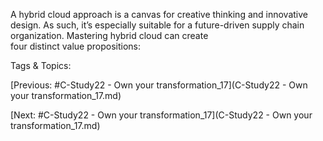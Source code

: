 A hybrid cloud approach is a canvas for creative 
thinking and innovative design. As such, it’s 
especially suitable for a future-driven supply chain 
organization. Mastering hybrid cloud can create  
four distinct value propositions:

   Tags & Topics:
   

[Previous: #C-Study22 - Own your transformation_17](C-Study22 - Own your transformation_17.md)

[Next: #C-Study22 - Own your transformation_17](C-Study22 - Own your transformation_17.md)